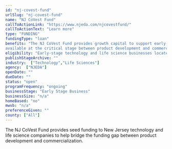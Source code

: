 ```yaml
---
id: "nj-covest-fund"
urlSlug: "nj-covest-fund"
name: "NJ CoVest Fund"
callToActionLink: "https://www.njeda.com/njcovestfund/"
callToActionText: "Learn more"
type: "FUNDING"
fundingType: "loan"
benefits: "The NJ CoVest Fund provides growth capital to support early-stage companies from product development towards successful, scalable commercialization. This funding is
available at the critical stage between product development and commercial operation expansion, where limited funds are available and a funding gap exists. Investments through the NJ CoVest Fund will help stimulate business growth, additional capital investment, and creation of high-skilled jobs in New Jersey. Up to $250,000 is available."
eligibility: "Early-stage technology and life science businesses located in physical commercial office, co-working or incubator space in New Jersey, with at least 2 full-time founders that have a financial commitment to the company, and a minimum of 50% of its W-2 employees in New Jersey."
publishStageArchive: ""
industry:  ["Technology","Life Sciences"]
agency:  ["NJEDA"]
openDate: ""
dueDate: ""
status: "open"
programFrequency: "ongoing"
businessStage: "Early Stage Business"
businessSize: "n/a"
homeBased: "no"
mwvb: "n/a"
preferenceGiven: ""
county: ["All"]
---
```


The NJ CoVest Fund provides seed funding to New Jersey technology and life science companies to help bridge the funding gap between product development and commercialization.
